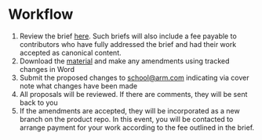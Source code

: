 # Workflow 

1)	Review the brief [here](https://github.com/arm-university/ASP_Introduction-to-Computing-with-microbit/blob/main/Getting%20Involved/Intro%20to%20Computing%20Brief.md). Such briefs will also include a fee payable to contributors who have fully addressed the brief and had their work accepted as canonical content.
2)	Download the [material](https://github.com/arm-university/Introduction-to-Computing-with-microbit/archive/refs/heads/main.zip) and make any amendments using tracked changes in Word
3)	Submit the proposed changes to school@arm.com indicating via cover note what changes have been made
4)	All proposals will be reviewed. If there are comments, they will be sent back to you
5)	If the amendments are accepted, they will be incorporated as a new branch on the product repo. In this event, you will be contacted to arrange payment for your work according to the fee outlined in the brief. 
